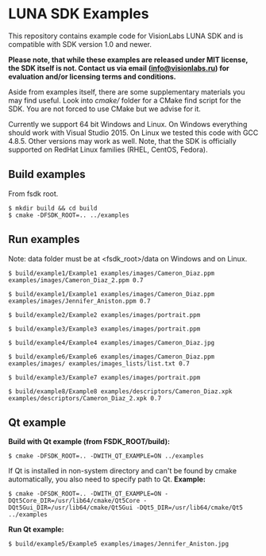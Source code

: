 # LUNA SDK Examples
This repository contains example code for VisionLabs LUNA SDK and is compatible
with SDK version 1.0 and newer.

**Please note, that while these examples are released under MIT license, the SDK itself is not.
Contact us via email (info@visionlabs.ru) for evaluation and/or licensing terms and conditions.**

Aside from examples itself, there are some supplementary materials you may find useful.
Look into *cmake/* folder for a CMake find script for the SDK. You are not forced to use
CMake but we advise for it.

Currently we support 64 bit Windows and Linux. On Windows everything should work with
Visual Studio 2015. On Linux we tested this code with GCC 4.8.5.
Other versions may work as well. Note, that the SDK is officially supported on RedHat
Linux families (RHEL, CentOS, Fedora).

## Build examples
From fsdk root.
```
$ mkdir build && cd build
$ cmake -DFSDK_ROOT=.. ../examples
```

## Run examples
Note: data folder must be at <fsdk_root>/data on Windows and on Linux.
```
$ build/example1/Example1 examples/images/Cameron_Diaz.ppm examples/images/Cameron_Diaz_2.ppm 0.7

$ build/example1/Example1 examples/images/Cameron_Diaz.ppm examples/images/Jennifer_Aniston.ppm 0.7

$ build/example2/Example2 examples/images/portrait.ppm

$ build/example3/Example3 examples/images/portrait.ppm

$ build/example4/Example4 examples/images/Cameron_Diaz.jpg
 
$ build/example6/Example6 examples/images/Cameron_Diaz.ppm examples/images/ examples/images_lists/list.txt 0.7

$ build/example3/Example7 examples/images/portrait.ppm

$ build/example8/Example8 examples/descriptors/Cameron_Diaz.xpk examples/descriptors/Cameron_Diaz_2.xpk 0.7
```

## Qt example
**Build with Qt example (from FSDK_ROOT/build):**
```
$ cmake -DFSDK_ROOT=.. -DWITH_QT_EXAMPLE=ON ../examples
```

If Qt is installed in non-system directory and can't be found by cmake automatically, you also need to specify path to Qt.
**Example:**
```
$ cmake -DFSDK_ROOT=.. -DWITH_QT_EXAMPLE=ON -DQt5Core_DIR=/usr/lib64/cmake/Qt5Core -DQt5Gui_DIR=/usr/lib64/cmake/Qt5Gui -DQt5_DIR=/usr/lib64/cmake/Qt5 ../examples
```

**Run Qt example:**
```
$ build/example5/Example5 examples/images/Jennifer_Aniston.jpg
```
